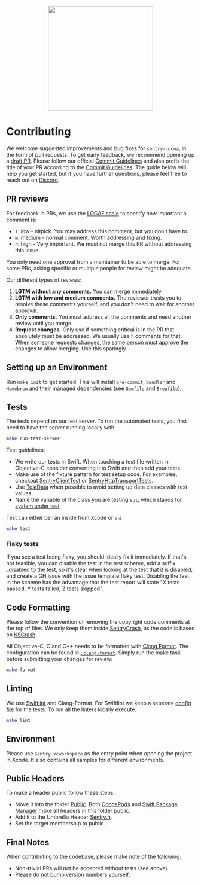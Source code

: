 <p align="center">
  <a href="https://sentry.io" target="_blank" align="center">
    <img src="https://sentry-brand.storage.googleapis.com/sentry-logo-black.png" width="280">
  </a>
  <br />
</p>

# Contributing

We welcome suggested improvements and bug fixes for `sentry-cocoa`, in the form of pull requests. To get early feedback, we recommend opening up a [draft PR](https://docs.github.com/en/pull-requests/collaborating-with-pull-requests/proposing-changes-to-your-work-with-pull-requests/about-pull-requests#draft-pull-requests). Please follow our official [Commit Guidelines](https://develop.sentry.dev/code-review/#commit-guidelines) and also prefix the title of your PR according to the [Commit Guidelines](https://develop.sentry.dev/code-review/#commit-guidelines). The guide below will help you get started, but if you have further questions, please feel free to reach out on [Discord](https://discord.gg/Ww9hbqr).

## PR reviews

For feedback in PRs, we use the [LOGAF scale](https://blog.danlew.net/2020/04/15/the-logaf-scale/) to specify how important a comment is:

* `l`: low - nitpick. You may address this comment, but you don't have to.
* `m`: medium - normal comment. Worth addressing and fixing.
* `h`: high - Very important. We must not merge this PR without addressing this issue.

You only need one approval from a maintainer to be able to merge. For some PRs, asking specific or multiple people for review might be adequate.

Our different types of reviews:
  
  1. **LGTM without any comments.** You can merge immediately.
  2. **LGTM with low and medium comments.** The reviewer trusts you to resolve these comments yourself, and you don't need to wait for another approval. 
  3. **Only comments.** You must address all the comments and need another review until you merge.
  4. **Request changes.** Only use if something critical is in the PR that absolutely must be addressed. We usually use `h` comments for that. When someone requests changes, the same person must approve the changes to allow merging. Use this sparingly.

## Setting up an Environment

Run `make init` to get started. This will install `pre-commit`, `bundler` and `Homebrew` and their managed dependencies (see `Gemfile` and `Brewfile`).

## Tests

The tests depend on our test server. To run the automated tests, you first need to have the server running locally with

```sh
make run-test-server
```

Test guidelines:

* We write our tests in Swift. When touching a test file written in Objective-C consider converting it to Swift and then add your tests.
* Make use of the fixture pattern for test setup code. For examples, checkout [SentryClientTest](/Tests/SentryTests/SentryClientTest.swift) or [SentryHttpTransportTests](/Tests/SentryTests/SentryHttpTransportTests.swift).
* Use [TestData](/Tests/SentryTests/Protocol/TestData.swift) when possible to avoid setting up data classes with test values.
* Name the variable of the class you are testing `sut`, which stands for [system under test](https://en.wikipedia.org/wiki/System_under_test).

Test can either be ran inside from Xcode or via

```sh
make test
```

### Flaky tests

If you see a test being flaky, you should ideally fix it immediately. If that's not feasible, you can disable the test in the test scheme, add a suffix _disabled to the test, so it's clear when looking at the test that it is disabled, and create a GH issue with the issue template flaky test. Disabling the test in the scheme has the advantage that the test report will state "X tests passed, Y tests failed, Z tests skipped".

## Code Formatting

Please follow the convention of removing the copyright code comments at the top of files. We only keep them inside [SentryCrash](/SentryCrash/),
as the code is based on [KSCrash](https://github.com/kstenerud/KSCrash).

All Objective-C, C and C++ needs to be formatted with [Clang Format](http://clang.llvm.org/docs/ClangFormat.html). The configuration can be found in [`.clang-format`](./.clang-format). Simply run the make task before submitting your changes for review:

```sh
make format
```

## Linting

We use [Swiftlint](https://github.com/realm/SwiftLint) and Clang-Format. For Swiftlint we keep a seperate [config file](/Tests/.swiftlint) for the tests. To run all the linters locally execute:

```sh
make lint
```

## Environment

Please use `Sentry.xcworkspace` as the entry point when opening the project in Xcode. It also contains all samples for different environments.

## Public Headers

To make a header public follow these steps:

* Move it into the folder [Public](/Sources/Sentry/Public). Both [CocoaPods](Sentry.podspec) and [Swift Package Manager](Package.swift) make all headers in this folder public.
* Add it to the Umbrella Header [Sentry.h](/Sources/Sentry/Public/Sentry.h).
* Set the target membership to public.

## Final Notes

When contributing to the codebase, please make note of the following:

* Non-trivial PRs will not be accepted without tests (see above).
* Please do not bump version numbers yourself.
